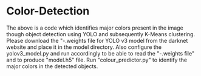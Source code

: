 # Color-Detection
The above is a code which identifies major colors present in the image though object detection using YOLO and subsequently K-Means clustering. Please download the "-.weights file for YOLO v3 model from the darknet website and place it in the model directory. Also configure the yolov3_model.py and run accordingly to be able to read the "-.weights file" and to produce "model.h5" file. Run "colour_predictor.py" to identify the major colors in the detected objects.
